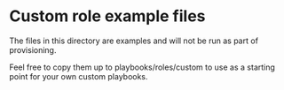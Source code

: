 # Custom role example files

The files in this directory are examples and will not be run as part of provisioning.

Feel free to copy them up to playbooks/roles/custom to use as a starting point for your own custom playbooks.